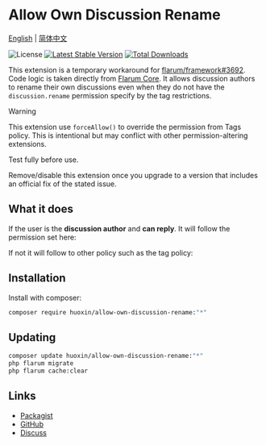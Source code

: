 # Allow Own Discussion Rename
[English](README.md) | [简体中文](README.zh-CN.md)

![License](https://img.shields.io/badge/license-MIT-blue.svg) [![Latest Stable Version](https://img.shields.io/packagist/v/huoxin/allow-own-discussion-rename.svg)](https://packagist.org/packages/huoxin/allow-own-discussion-rename) [![Total Downloads](https://img.shields.io/packagist/dt/huoxin/allow-own-discussion-rename.svg)](https://packagist.org/packages/huoxin/allow-own-discussion-rename)

This extension is a temporary workaround for [flarum/framework#3692](https://github.com/flarum/framework/issues/3692). Code logic is taken directly from [Flarum Core](https://github.com/flarum/framework/blob/a46ce07255219093fb6f77e16ea7c7108a5f61aa/framework/core/src/Discussion/Access/DiscussionPolicy.php#L33C1-L33C73). It allows discussion authors to rename their own discussions even when they do not have the `discussion.rename` permission specify by the tag restrictions.

> [!WARNING]
> This extension use `forceAllow()` to override the permission from Tags policy. This is intentional but may conflict with other permission-altering extensions.
> 
> Test fully before use.
> 
> Remove/disable this extension once you upgrade to a version that includes an official fix of the stated issue.

## What it does

If the user is the **discussion author** and **can reply**. It will follow the permission set here:

If not it will follow to other policy such as the tag policy:

## Installation

Install with composer:

```sh
composer require huoxin/allow-own-discussion-rename:"*"
```

## Updating

```sh
composer update huoxin/allow-own-discussion-rename:"*"
php flarum migrate
php flarum cache:clear
```

## Links

- [Packagist](https://packagist.org/packages/huoxin/allow-own-discussion-rename)
- [GitHub](https://github.com/huoxin233/allow-own-discussion-rename)
- [Discuss](https://discuss.flarum.org/d/38239-allow-own-discussion-rename)
